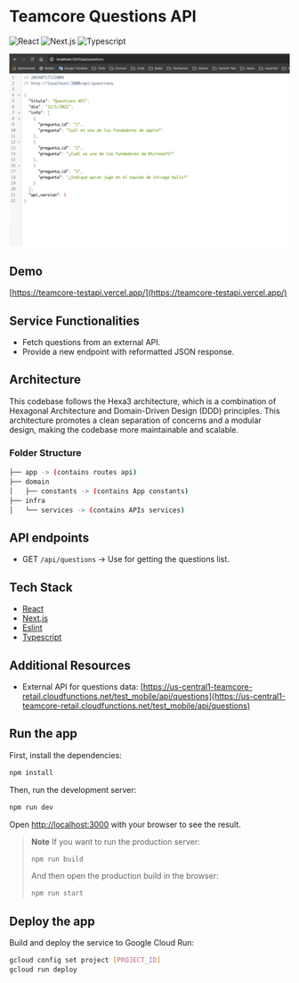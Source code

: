 # Teamcore Questions API

![React](https://img.shields.io/badge/React-v18-deepskyblue?logo=react)
![Next.js](https://img.shields.io/badge/Next.js-v14-white?logo=next.js)
![Typescript](https://img.shields.io/badge/Typescript-v5-blue?logo=typescript)

![Preview](./public/preview.png)

## Demo

[https://teamcore-testapi.vercel.app/](https://teamcore-testapi.vercel.app/)

## Service Functionalities

- Fetch questions from an external API.
- Provide a new endpoint with reformatted JSON response.

## Architecture

This codebase follows the Hexa3 architecture, which is a combination of Hexagonal Architecture and Domain-Driven Design (DDD) principles. This architecture promotes a clean separation of concerns and a modular design, making the codebase more maintainable and scalable.

### Folder Structure

```bash
├── app -> (contains routes api)
├── domain
│   ├── constants -> (contains App constants)
├── infra
│   └── services -> (contains APIs services)
```

## API endpoints

- GET `/api/questions` -> Use for getting the questions list.

## Tech Stack

- [React](https://reactjs.dev/)
- [Next.js](https://nextjs.org/)
- [Eslint](https://eslint.org/)
- [Typescript](https://www.typescriptlang.org/)

## Additional Resources

- External API for questions data: [https://us-central1-teamcore-retail.cloudfunctions.net/test_mobile/api/questions](https://us-central1-teamcore-retail.cloudfunctions.net/test_mobile/api/questions)


## Run the app

First, install the dependencies:

```bash
npm install
```

Then, run the development server:

```bash
npm run dev
```

Open [http://localhost:3000](http://localhost:3000) with your browser to see the result.

> **Note**
> If you want to run the production server:
>
> ```bash
> npm run build
> ```
>
> And then open the production build in the browser:
>
> ```bash
> npm run start
> ```

## Deploy the app

Build and deploy the service to Google Cloud Run:

```bash
gcloud config set project [PROJECT_ID]
gcloud run deploy
```